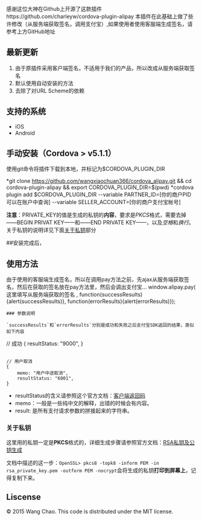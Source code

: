 感谢这位大神在Github上开源了这款插件https://github.com/charleyw/cordova-plugin-alipay
本插件在此基础上做了些许修改（从服务端获取签名，调用支付宝）,如果使用者使用客服端生成签名，请参考上方GitHub地址


## 最新更新

1. 由于原插件采用客户端签名，不适用于我们的产品，所以改成从服务端获取签名
2. 默认使用自动安装的方法
3. 去除了对URL Scheme的依赖

## 支持的系统

* iOS
* Android


## 手动安装（Cordova > v5.1.1）
使用git命令将插件下载到本地，并标记为$CORDOVA_PLUGIN_DIR

   *git clone https://github.com/wangxiaochuan366/cordova_alipay.git && cd cordova-plugin-alipay && export CORDOVA_PLUGIN_DIR=$(pwd)
   *cordova plugin add $CORDOVA_PLUGIN_DIR --variable PARTNER_ID=[你的商户PID可以在账户中查询] --variable SELLER_ACCOUNT=[你的商户支付宝帐号]

**注意**：PRIVATE_KEY的值是生成的私钥的**内容**，要求是*PKCS*格式，需要去掉——BEGIN PRIVAT KEY——和——END PRIVATE KEY——，以及*空格*和*换行*。关于私钥的说明详见下面<a href='#关于私钥'>关于私钥</a>部分

##安装完成后，


## 使用方法
 
  由于使用的客服端生成签名，所以在调用pay方法之前，先ajax从服务端获取签名，然后在获取的签名放在pay方法里，然后会调出支付宝...
window.alipay.pay(  这里填写从服务端获取的签名 , function(successResults){alert(successResults)}, function(errorResults){alert(errorResults)});
```
### 参数说明

`successResults`和`errorResults`分别是成功和失败之后支付宝SDK返回的结果，类似如下内容

```

// 成功
{
	resultStatus: "9000",
}
```

// 用户取消
{
	memo: "用户中途取消", 
	resultStatus: "6001", 
}
```

* resultStatus的含义请参照这个官方文档：[客户端返回码](https://doc.open.alipay.com/doc2/detail?treeId=59&articleId=103671&docType=1)
* memo：一般是一些纯中文的解释，出错的时候会有内容。
* result: 是所有支付请求参数的拼接起来的字符串。

### 关于私钥
这里用的私钥一定是**PKCS**格式的，详细生成步骤请参照官方文档：[RSA私钥及公钥生成](https://doc.open.alipay.com/doc2/detail.htm?spm=0.0.0.0.WSkmo8&treeId=58&articleId=103242&docType=1)  

文档中描述的这一步：`OpenSSL> pkcs8 -topk8 -inform PEM -in rsa_private_key.pem -outform PEM -nocrypt`会将生成的私钥**打印到屏幕上**，记得复制下来。


## Liscense

© 2015 Wang Chao. This code is distributed under the MIT license.
